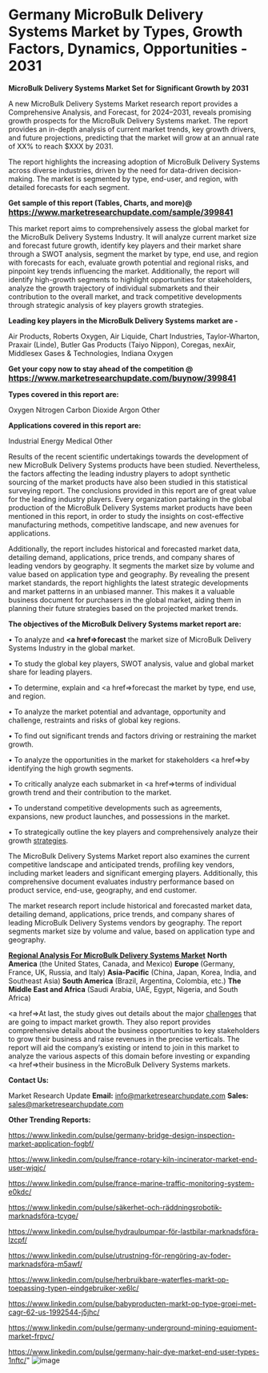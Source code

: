 # Germany MicroBulk Delivery Systems Market by Types, Growth Factors, Dynamics, Opportunities - 2031

<strong>MicroBulk Delivery Systems Market Set for Significant Growth by 2031</strong>

A new MicroBulk Delivery Systems Market research report provides a Comprehensive Analysis, and Forecast, for 2024–2031, reveals promising growth prospects for the MicroBulk Delivery Systems market. The report provides an in-depth analysis of current market trends, key growth drivers, and future projections, predicting that the market will grow at an annual rate of XX% to reach $XXX by 2031.

The report highlights the increasing adoption of MicroBulk Delivery Systems across diverse industries, driven by the need for data-driven decision-making. The market is segmented by type, end-user, and region, with detailed forecasts for each segment.

<strong>Get sample of this report (Tables, Charts, and more)@ <a href=https://www.marketresearchupdate.com/sample/399841><font size=3 color=#0000ff>https://www.marketresearchupdate.com/sample/399841</font></a></strong>

This market report aims to comprehensively assess the global market for the MicroBulk Delivery Systems Industry. It will analyze current market size and forecast future growth, identify key players and their market share through a SWOT analysis, segment the market by type, end use, and region with forecasts for each, evaluate growth potential and regional risks, and pinpoint key trends influencing the market. Additionally, the report will identify high-growth segments to highlight opportunities for stakeholders, analyze the growth trajectory of individual submarkets and their contribution to the overall market, and track competitive developments through strategic analysis of key players growth strategies.

<strong>Leading key players in the MicroBulk Delivery Systems market are -</strong>

Air Products, Roberts Oxygen, Air Liquide, Chart Industries, Taylor-Wharton, Praxair (Linde), Butler Gas Products (Taiyo Nippon), Coregas, nexAir, Middlesex Gases & Technologies, Indiana Oxygen

<strong>Get your copy now to stay ahead of the competition @ <a href=https://www.marketresearchupdate.com/buynow/399841><font size=3 color=#0000ff>https://www.marketresearchupdate.com/buynow/399841</font></a></strong>

<strong>Types covered in this report are:</strong>

Oxygen
Nitrogen
Carbon Dioxide
Argon
Other

<strong>Applications covered in this report are:</strong>

Industrial
Energy
Medical
Other

Results of the recent scientific undertakings towards the development of new MicroBulk Delivery Systems products have been studied. Nevertheless, the factors affecting the leading industry players to adopt synthetic sourcing of the market products have also been studied in this statistical surveying report. The conclusions provided in this report are of great value for the leading industry players. Every organization partaking in the global production of the MicroBulk Delivery Systems market products have been mentioned in this report, in order to study the insights on cost-effective manufacturing methods, competitive landscape, and new avenues for applications.

Additionally, the report includes historical and forecasted market data, detailing demand, applications, price trends, and company shares of leading vendors by geography. It segments the market size by volume and value based on application type and geography. By revealing the present market standards, the report highlights the latest strategic developments and market patterns in an unbiased manner. This makes it a valuable business document for purchasers in the global market, aiding them in planning their future strategies based on the projected market trends.

<strong>The objectives of the MicroBulk Delivery Systems market report are:</strong>

• To analyze and <strong><a href=><strong>forecast</strong></a></strong> the market size of MicroBulk Delivery Systems Industry in the global market.

• To study the global key players, SWOT analysis, value and global market share for leading players.

• To determine, explain and <a href=>forecast</a> the market by type, end use, and region.

• To analyze the market potential and advantage, opportunity and challenge, restraints and risks of global key regions.

• To find out significant trends and factors driving or restraining the market growth.

• To analyze the opportunities in the market for stakeholders <a href=>by</a> identifying the high growth segments.

• To critically analyze each submarket in <a href=>terms</a> of individual growth trend and their contribution to the market.

• To understand competitive developments such as agreements, expansions, new product launches, and possessions in the market.

• To strategically outline the key players and comprehensively analyze their growth <a href=ASDF881288>strategies</a>.

The MicroBulk Delivery Systems Market report also examines the current competitive landscape and anticipated trends, profiling key vendors, including market leaders and significant emerging players. Additionally, this comprehensive document evaluates industry performance based on product service, end-use, geography, and end customer.

The market research report include historical and forecasted market data, detailing demand, applications, price trends, and company shares of leading MicroBulk Delivery Systems vendors by geography. The report segments market size by volume and value, based on application type and geography.

<strong><u><b>Regional Analysis For MicroBulk Delivery Systems Market</b></u></strong>
<strong><b>North America</b></strong> (the United States, Canada, and Mexico)
<strong><b>Europe </b></strong>(Germany, France, UK, Russia, and Italy)
<strong><b>Asia-Pacific</b></strong> (China, Japan, Korea, India, and Southeast Asia)
<strong><b>South America</b></strong> (Brazil, Argentina, Colombia, etc.)
<strong><b>The Middle East and Africa</b></strong> (Saudi Arabia, UAE, Egypt, Nigeria, and South Africa)

<a href=>At last,</a> the study gives out details about the major <a href=ASDF991299>challenges</a> that are going to impact market growth. They also report provides comprehensive details about the business opportunities to key stakeholders to grow their business and raise revenues in the precise verticals. The report will aid the company’s existing or intend to join in this market to analyze the various aspects of this domain before investing or expanding <a href=>their</a> business in the MicroBulk Delivery Systems markets.

<strong>Contact Us:</strong>

Market Research Update
<strong>Email:</strong> info@marketresearchupdate.com
<strong>Sales:</strong> sales@marketresearchupdate.com

<strong>Other Trending Reports:</strong>

<a href=https://www.linkedin.com/pulse/germany-bridge-design-inspection-market-application-fogbf/>https://www.linkedin.com/pulse/germany-bridge-design-inspection-market-application-fogbf/</a>

<a href=https://www.linkedin.com/pulse/france-rotary-kiln-incinerator-market-end-user-wjqjc/>https://www.linkedin.com/pulse/france-rotary-kiln-incinerator-market-end-user-wjqjc/</a>

<a href=https://www.linkedin.com/pulse/france-marine-traffic-monitoring-system-e0kdc/>https://www.linkedin.com/pulse/france-marine-traffic-monitoring-system-e0kdc/</a>

<a href=https://www.linkedin.com/pulse/säkerhet-och-räddningsrobotik-marknadsföra-tcyqe/>https://www.linkedin.com/pulse/säkerhet-och-räddningsrobotik-marknadsföra-tcyqe/</a>

<a href=https://www.linkedin.com/pulse/hydraulpumpar-för-lastbilar-marknadsföra-lzcpf/>https://www.linkedin.com/pulse/hydraulpumpar-för-lastbilar-marknadsföra-lzcpf/</a>

<a href=https://www.linkedin.com/pulse/utrustning-för-rengöring-av-foder-marknadsföra-m5awf/>https://www.linkedin.com/pulse/utrustning-för-rengöring-av-foder-marknadsföra-m5awf/</a>

<a href=https://www.linkedin.com/pulse/herbruikbare-waterfles-markt-op-toepassing-typen-eindgebruiker-xe6lc/>https://www.linkedin.com/pulse/herbruikbare-waterfles-markt-op-toepassing-typen-eindgebruiker-xe6lc/</a>

<a href=https://www.linkedin.com/pulse/babyproducten-markt-op-type-groei-met-cagr-62-us-1992544-j5jhc/>https://www.linkedin.com/pulse/babyproducten-markt-op-type-groei-met-cagr-62-us-1992544-j5jhc/</a>

<a href=https://www.linkedin.com/pulse/germany-underground-mining-equipment-market-frpvc/>https://www.linkedin.com/pulse/germany-underground-mining-equipment-market-frpvc/</a>

<a href=https://www.linkedin.com/pulse/germany-hair-dye-market-end-user-types-1nftc/>https://www.linkedin.com/pulse/germany-hair-dye-market-end-user-types-1nftc/</a>"
![image](https://github.com/user-attachments/assets/3d413fb1-ccba-4b7d-b85b-a6590f0f0d41)

